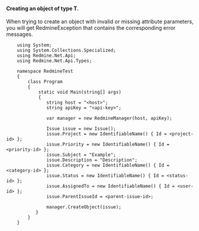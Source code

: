 #### Creating an object of type T. ####

When trying to create an object with invalid or missing attribute parameters, you will get RedmineException that contains the corresponding error messages.

```
    using System;
    using System.Collections.Specialized;
    using Redmine.Net.Api;
    using Redmine.Net.Api.Types;

    namespace RedmineTest
    {
        class Program
        {
            static void Main(string[] args)
            {
               string host = "<host>";
               string apiKey = "<api-key>";

               var manager = new RedmineManager(host, apiKey);

               Issue issue = new Issue();
               issue.Project = new IdentifiableName() { Id = <project-id> };
               issue.Priority = new IdentifiableName() { Id = <priority-id> };
               issue.Subject = "Example";
               issue.Description = "Description";
               issue.Category = new IdentifiableName() { Id = <category-id> };
               issue.Status = new IdentifiableName() { Id = <status-id> };
               issue.AssignedTo = new IdentifiableName() { Id = <user-id> };
               issue.ParentIssueId = <parent-issue-id>;

               manager.CreateObject(issue);
           }
        }
    }
```
